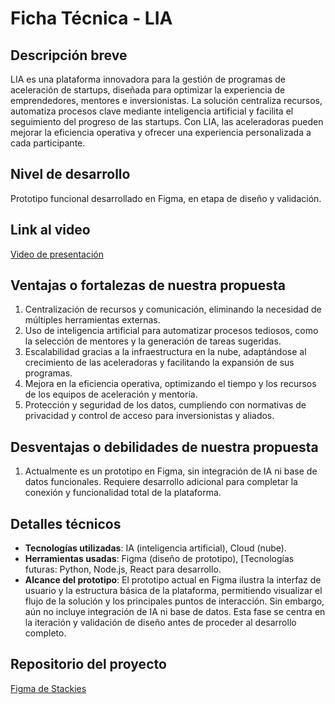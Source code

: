 # Ficha Técnica - LIA

## Descripción breve
LIA es una plataforma innovadora para la gestión de programas de aceleración de startups, diseñada para optimizar la experiencia de emprendedores, mentores e inversionistas. La solución centraliza recursos, automatiza procesos clave mediante inteligencia artificial y facilita el seguimiento del progreso de las startups. Con LIA, las aceleradoras pueden mejorar la eficiencia operativa y ofrecer una experiencia personalizada a cada participante.

## Nivel de desarrollo
Prototipo funcional desarrollado en Figma, en etapa de diseño y validación.

## Link al video
[Video de presentación](https://www.youtube.com/watch?v=WPcPwcZF6jQ)

## Ventajas o fortalezas de nuestra propuesta
1. Centralización de recursos y comunicación, eliminando la necesidad de múltiples herramientas externas.
2. Uso de inteligencia artificial para automatizar procesos tediosos, como la selección de mentores y la generación de tareas sugeridas.
3. Escalabilidad gracias a la infraestructura en la nube, adaptándose al crecimiento de las aceleradoras y facilitando la expansión de sus programas.
4. Mejora en la eficiencia operativa, optimizando el tiempo y los recursos de los equipos de aceleración y mentoría.
5. Protección y seguridad de los datos, cumpliendo con normativas de privacidad y control de acceso para inversionistas y aliados.

## Desventajas o debilidades de nuestra propuesta
1. Actualmente es un prototipo en Figma, sin integración de IA ni base de datos funcionales. Requiere desarrollo adicional para completar la conexión y funcionalidad total de la plataforma.

## Detalles técnicos
- **Tecnologías utilizadas**: IA (inteligencia artificial), Cloud (nube).
- **Herramientas usadas**: Figma (diseño de prototipo), [Tecnologías futuras: Python, Node.js, React para desarrollo.
- **Alcance del prototipo**: El prototipo actual en Figma ilustra la interfaz de usuario y la estructura básica de la plataforma, permitiendo visualizar el flujo de la solución y los principales puntos de interacción. Sin embargo, aún no incluye integración de IA ni base de datos. Esta fase se centra en la iteración y validación de diseño antes de proceder al desarrollo completo.

## Repositorio del proyecto
[Figma de Stackies](https://www.figma.com/proto/jz6hS3z99Slyqn29IidFXm/Main?page-id=0%3A1&node-id=60-5113&node-type=frame&viewport=4809%2C242%2C0.2&t=WDsMSXo0UndNTpli-1&scaling=scale-down&content-scaling=fixed&starting-point-node-id=24%3A6003&show-proto-sidebar=1)
